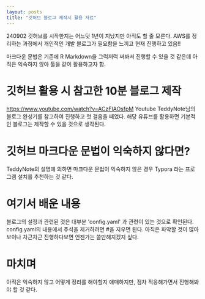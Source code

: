 ```yaml
---
layout: posts
title: "깃허브 블로그 제작시 활용 자료"
---
```


240902
깃허브를 시작한지는 어느덧 1년이 지났지만 아직도 할 줄 모른다.
AWS를 정리하는 과정에서 개인적인 개발 블로그가 필요함을 느끼고 현재 진행하고 있음!!

마크다운 문법은 기존에 R Markdown을 그럭저럭 써봐서 진행할 수 있을 것 같은데 아직은 익숙하지 않아 툴을 같이 활용하고자 함.

# 깃허브 활용 시 참고한 10분 블로그 제작
https://www.youtube.com/watch?v=ACzFIAOsfpM
Youtube TeddyNote님의 블로그 완성기를 참고하여 진행하고 첫 걸음을 떼었다. 
해당 유튜브를 활용하면 기본적인 블로그는 제작할 수 있을 것으로 생각된다.

# 깃허브 마크다운 문법이 익숙하지 않다면?
TeddyNote의 설명에 의하면 마크다운 문법이 익숙하지 않은 경우 Typora 라는 프로그램 설치를 추천하는 것 같다. 

# 여기서 배운 내용
블로그의 설정과 관련된 것은 대부분 'config.yaml' 과 관련이 있는 것으로 확인된다.
config.yaml의 내용에서 주석을 제거하려면 #을 지우면 된다.
아직은 파악할 것이 많아보이나 차근차근 진행하다보면 언젠가는 쓸만해지겠지 싶다.

# 마치며
아직은 익숙하지 않고 어떻게 정리를 해야할지 애매하지만, 점차 적응해가면서 진행해봐야 할 것 같다.
